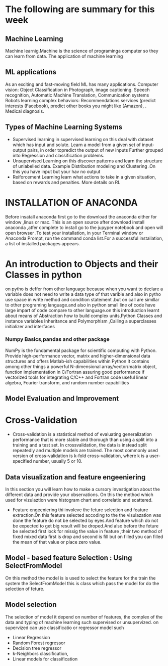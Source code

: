 # The following are summary for  this week 
## Machine Learning
 Machine learnig.Machine is the science of programinga computer so they can learn from data.
 The application of machine learning
## ML applications
As an exciting and fast-moving field ML has many applications.
Computer vision: Object Classification in Photograph, image
 captioning.
 Speech recognition, Automatic Machine Translation,
 Communication systems
 Robots learning complex behaviors:
 Recommendations services (predict interests (Facebook), predict other
books you might like (Amazon), .
 Medical diagnosis.
 ## Types of Machine Learning Systems
* Supervised learning in supervised learning on this deal with dataset which has input and solute.
Learn a model from a given set of input-output pairs, in order topredict the output of new inputs 
Further grouped into Regression and classification problems.
* Unsupervised Learning on this discover patterns and learn the structure of unlabelled data.
Example Distribution modeling and Clustering .On this you have input but your hav no output
* Reiforcement Learning learn what actions to take in a given situation, based on
rewards and penalties. More details on RL 
# INSTALLATION OF ANACONDA
Before insatall anaconda first go to the download the anaconda either for window ,linus or mac.
This is an open source  after download install anaconda ,atfer complete to install go to the 
jupyper notebook and open will open browser .To test your installation, in your Terminal window 
or Anaconda Prompt, run the command conda list.For a successful installation, 
a list of installed packages appears.

# An introduction to Objects and their Classes in python
on pytho is deffer from other language because when you want to declare a  variable does not need 
to write a data type of that varible and also in pytho use space in write method and condition
statement .but on call are simillar to other programing language.and also in
python small line of code have large impart of code compare to other language.on this introduction
learnt about means of Abstraction how to build complex units,Python Classes and instance variables
Inheritance and Polymorphism ,Calling a superclasses initializer and interfaces
### Numpy Basics,pandas and other package
NumPy is the fundamental package for scientific computing with Python. Provide high-performance
vector, matrix and higher-dimensional data structures and offers Matlab-ish capabilities within Python
It contains among other things a powerful N-dimensional array/vector/matrix object,
function implementation in C/Fortran assuring good performance if vectorized tools for 
integrating C/C++ and Fortran code useful linear algebra, Fourier transform, and random
number capabilities
## Model Evaluation and Improvement
# Cross-Validation
* Cross-validation is a statistical method of evaluating generalization performance that is more stable 
and thorough than using a split into a training and a test set. In crossvalidation, the data is instead split 
repeatedly and multiple models are trained. The
most commonly used version of cross-validation is k-fold cross-validation, where k is
a user-specified number, usually 5 or 10.
## Data visualization and feature engeeniering
In this section you will learn how to make a cursory investigation about the different data and provide your observations.
On this the method which used for vizulaztion were histogram chart and correlatio and scattered.
* Feature engeeniering
 thi involeve the feture selection and feature extraction.On this feature selected accoding to the the visulazation was done
 the feature do not be selected by eyes.And feature which do not be expected to get big result will be droped.And also before 
 the feture be selected first lock for missig the value in feature ,their two method of fixed mixed data first is drop and second 
 is fill but on filled you can filled the mean of that value or place zero value.
## Model - based feature Selection : Using SelectFromModel
On this method  the model is is used to select the feature for the train the system the  SelectFromModel this is class which 
pass the model for do the selection of feture.
## Model selection
The selection of model it depend on number of features, the complex of the data and typing of machine learning such
supervised or unsupervized. on supervized can use classificatio or regressor model such 
* Linear Regression
* Random Forest regressor
* Decision tree regressor
* k-Neighbors classification,
* Linear models for classification
